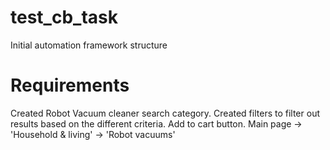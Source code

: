 # test_cb_task
Initial automation framework structure



# Requirements
 Created Robot Vacuum cleaner search category.
 Created filters to filter out results based on the different criteria.
 Add to cart button. 
 Main page -> 'Household & living' -> 'Robot vacuums'

